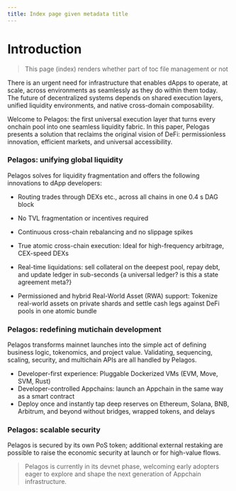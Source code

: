 ```yaml
---
title: Index page given metadata title
---
```


# Introduction

> This page (index) renders whether part of toc file management or not

There is an urgent need for infrastructure that enables dApps to operate, at scale, across environments as seamlessly as they do within them today. The future of decentralized systems depends on shared execution layers, unified liquidity environments, and native cross-domain composability.

Welcome to Pelagos: the first universal execution layer that turns every onchain pool into one seamless liquidity fabric. In this paper, Pelogas presents a solution that reclaims the original vision of DeFi: permissionless innovation, efficient markets, and universal accessibility.


### Pelagos: unifying global liquidity

Pelagos solves for liquidity fragmentation and offers the following innovations to dApp developers:

* Routing trades through DEXs etc., across all chains in one 0.4 s DAG block
* No TVL fragmentation or incentives required
* Continuous cross-chain rebalancing and no slippage spikes
* True atomic cross-chain execution: Ideal for high-frequency arbitrage, CEX-speed DEXs

* Real-time liquidations: sell collateral on the deepest pool, repay debt, and update ledger in sub-seconds {a universal ledger? is this a state agreement meta?}
* Permissioned and hybrid Real-World Asset (RWA) support: Tokenize real-world assets on private shards and settle cash legs against DeFi pools in one atomic bundle

### Pelagos: redefining mutichain development 

Pelagos transforms mainnet launches into the simple act of defining business logic, tokenomics, and project value. Validating, sequencing, scaling, security, and multichain APIs are all handled by Pelagos.

- Developer-first experience: Pluggable Dockerized VMs (EVM, Move, SVM, Rust)
- Developer-controlled Appchains: launch an Appchain in the same way as  a smart contract
- Deploy once and instantly tap deep reserves on Ethereum, Solana, BNB, Arbitrum, and beyond without bridges, wrapped tokens, and delays

### Pelagos: scalable security

Pelagos is secured by its own PoS token; additional external restaking are possible to raise the economic security at launch or for high-value flows.

> Pelagos is currently in its devnet phase, welcoming early adopters eager to explore and shape the next generation of Appchain infrastructure.
